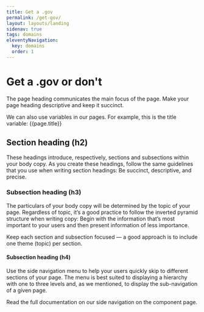 ```yaml
---
title: Get a .gov
permalink: /get-gov/
layout: layouts/landing
sidenav: true
tags: domains
eleventyNavigation:
  key: domains
  order: 1
---
```


# Get a .gov or don't

The page heading communicates the main focus of the page. Make your page heading descriptive and keep it succinct.

We can also use variables in our pages. For example, this is the title variable: {{page.title}}

## Section heading (h2)

These headings introduce, respectively, sections and subsections within your body copy. As you create these headings, follow the same guidelines that you use when writing section headings: Be succinct, descriptive, and precise.

### Subsection heading (h3)

The particulars of your body copy will be determined by the topic of your page. Regardless of topic, it’s a good practice to follow the inverted pyramid structure when writing copy: Begin with the information that’s most important to your users and then present information of less importance.

Keep each section and subsection focused — a good approach is to include one theme (topic) per section.

#### Subsection heading (h4)

Use the side navigation menu to help your users quickly skip to different sections of your page. The menu is best suited to displaying a hierarchy with one to three levels and, as we mentioned, to display the sub-navigation of a given page.

Read the full documentation on our side navigation on the component page.
